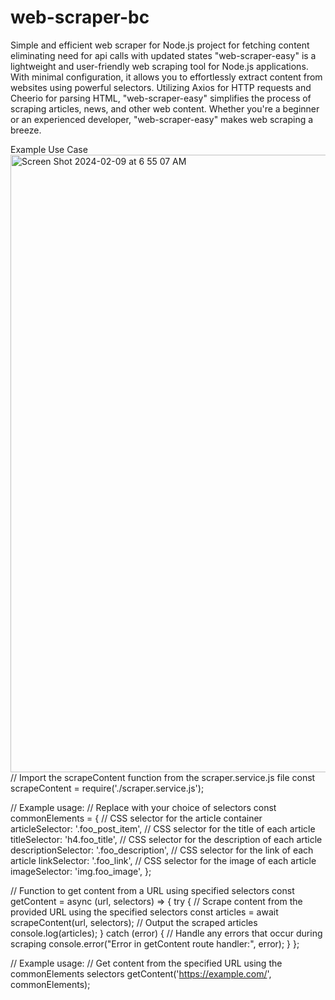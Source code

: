 # web-scraper-bc
Simple and efficient web scraper for Node.js project for fetching content eliminating need for api calls with updated states
"web-scraper-easy" is a lightweight and user-friendly web scraping tool for Node.js applications. With minimal configuration, 
it allows you to effortlessly extract content from websites using powerful selectors. Utilizing Axios for HTTP requests and Cheerio for parsing HTML, 
"web-scraper-easy" simplifies the process of scraping articles, news, and other web content. 
Whether you're a beginner or an experienced developer, "web-scraper-easy" makes web scraping a breeze.



Example Use Case
<img width="988" alt="Screen Shot 2024-02-09 at 6 55 07 AM" src="https://github.com/BxCanady/web-scraper-bc/assets/64870171/05305f6f-58f3-4d17-909e-128a8243ad6f">
// Import the scrapeContent function from the scraper.service.js file
const scrapeContent = require('./scraper.service.js');

// Example usage:
// Replace with your choice of selectors
const commonElements = {
    // CSS selector for the article container
    articleSelector: '.foo_post_item',
    // CSS selector for the title of each article
    titleSelector: 'h4.foo_title',
    // CSS selector for the description of each article
    descriptionSelector: '.foo_description',
    // CSS selector for the link of each article
    linkSelector: '.foo_link',
    // CSS selector for the image of each article
    imageSelector: 'img.foo_image',
};

// Function to get content from a URL using specified selectors
const getContent = async (url, selectors) => {
    try {
        // Scrape content from the provided URL using the specified selectors
        const articles = await scrapeContent(url, selectors);
        // Output the scraped articles
        console.log(articles);
    } catch (error) {
        // Handle any errors that occur during scraping
        console.error("Error in getContent route handler:", error);
    }
};

// Example usage:
// Get content from the specified URL using the commonElements selectors
getContent('https://example.com/', commonElements);




